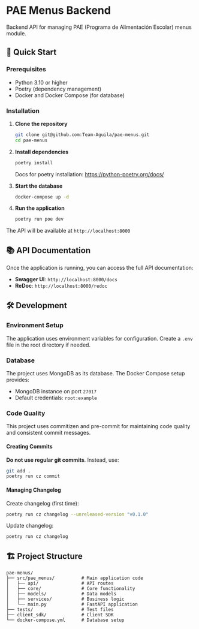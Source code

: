 # PAE Menus Backend

Backend API for managing PAE (Programa de Alimentación Escolar) menus module.

## 🚀 Quick Start

### Prerequisites

- Python 3.10 or higher
- Poetry (dependency management)
- Docker and Docker Compose (for database)

### Installation

1. **Clone the repository**
   ```bash
   git clone git@github.com:Team-Aguila/pae-menus.git 
   cd pae-menus
   ```

2. **Install dependencies**
   ```bash
   poetry install
   ```
    Docs for poetry installation: https://python-poetry.org/docs/ 
3. **Start the database**
   ```bash
   docker-compose up -d
   ```

4. **Run the application**
   ```bash
   poetry run poe dev
   ```

The API will be available at `http://localhost:8000`

## 📚 API Documentation

Once the application is running, you can access the full API documentation:

- **Swagger UI**: `http://localhost:8000/docs`
- **ReDoc**: `http://localhost:8000/redoc`

## 🛠️ Development

### Environment Setup

The application uses environment variables for configuration. Create a `.env` file in the root directory if needed.

### Database

The project uses MongoDB as its database. The Docker Compose setup provides:
- MongoDB instance on port `27017`
- Default credentials: `root:example`


### Code Quality

This project uses commitizen and pre-commit for maintaining code quality and consistent commit messages.

#### Creating Commits

**Do not use regular git commits**. Instead, use:

```bash
git add .
poetry run cz commit
```

#### Managing Changelog

Create changelog (first time):
```bash
poetry run cz changelog --unreleased-version "v0.1.0"
```

Update changelog:
```bash
poetry run cz changelog
```

## 🏗️ Project Structure

```
pae-menus/
├── src/pae_menus/          # Main application code
│   ├── api/                # API routes
│   ├── core/               # Core functionality
│   ├── models/             # Data models
│   ├── services/           # Business logic
│   └── main.py             # FastAPI application
├── tests/                  # Test files
├── client_sdk/             # Client SDK
└── docker-compose.yml      # Database setup
```

